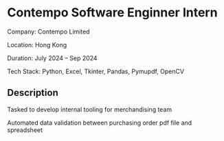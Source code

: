 # Contempo Software Enginner Intern

Company: Contempo Limited

Location: Hong Kong

Duration: July 2024 – Sep 2024

Tech Stack: Python, Excel, Tkinter, Pandas, Pymupdf, OpenCV

## Description

Tasked to develop internal tooling for merchandising team

Automated data validation between purchasing order pdf file and spreadsheet

